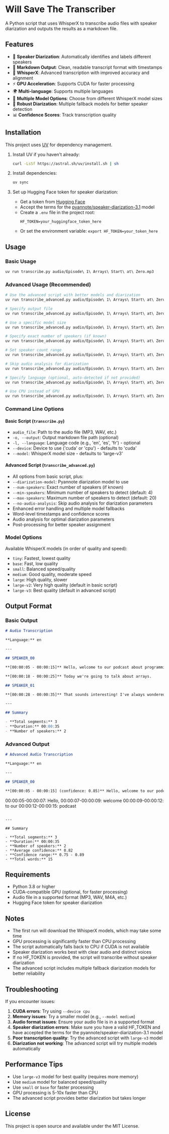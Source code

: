 # Will Save The Transcriber

A Python script that uses WhisperX to transcribe audio files with speaker diarization and outputs the results as a markdown file.

## Features

- 🎤 **Speaker Diarization**: Automatically identifies and labels different speakers
- 📝 **Markdown Output**: Clean, readable transcript format with timestamps
- 🚀 **WhisperX**: Advanced transcription with improved accuracy and alignment
- ⚡ **GPU Acceleration**: Supports CUDA for faster processing
- 🌍 **Multi-language**: Supports multiple languages
- 🎯 **Multiple Model Options**: Choose from different WhisperX model sizes
- 🔄 **Robust Diarization**: Multiple fallback models for better speaker detection
- 📊 **Confidence Scores**: Track transcription quality

## Installation

This project uses [UV](https://github.com/astral-sh/uv) for dependency management.

1. Install UV if you haven't already:
   ```bash
   curl -LsSf https://astral.sh/uv/install.sh | sh
   ```

2. Install dependencies:
   ```bash
   uv sync
   ```

3. Set up Hugging Face token for speaker diarization:
   - Get a token from [Hugging Face](https://huggingface.co/settings/tokens)
   - Accept the terms for the [pyannote/speaker-diarization-3.1](https://huggingface.co/pyannote/speaker-diarization-3.1) model
   - Create a `.env` file in the project root:
     ```
     HF_TOKEN=your_huggingface_token_here
     ```
   - Or set the environment variable: `export HF_TOKEN=your_token_here`

## Usage

### Basic Usage

```bash
uv run transcribe.py audio/Episode\ 1\ Arrays\ Start\ at\ Zero.mp3
```

### Advanced Usage (Recommended)

```bash
# Use the advanced script with better models and diarization
uv run transcribe_advanced.py audio/Episode\ 1\ Arrays\ Start\ at\ Zero.mp3

# Specify output file
uv run transcribe_advanced.py audio/Episode\ 1\ Arrays\ Start\ at\ Zero.mp3 -o transcript.md

# Use a specific model size
uv run transcribe_advanced.py audio/Episode\ 1\ Arrays\ Start\ at\ Zero.mp3 --model large-v3

# Specify exact number of speakers (if known)
uv run transcribe_advanced.py audio/Episode\ 1\ Arrays\ Start\ at\ Zero.mp3 --num-speakers 3

# Set speaker count range
uv run transcribe_advanced.py audio/Episode\ 1\ Arrays\ Start\ at\ Zero.mp3 --min-speakers 2 --max-speakers 5

# Skip audio analysis for diarization
uv run transcribe_advanced.py audio/Episode\ 1\ Arrays\ Start\ at\ Zero.mp3 --no-audio-analysis

# Specify language (optional, auto-detected if not provided)
uv run transcribe_advanced.py audio/Episode\ 1\ Arrays\ Start\ at\ Zero.mp3 -l en

# Use CPU instead of GPU
uv run transcribe_advanced.py audio/Episode\ 1\ Arrays\ Start\ at\ Zero.mp3 --device cpu
```

### Command Line Options

#### Basic Script (`transcribe.py`)
- `audio_file`: Path to the audio file (MP3, WAV, etc.)
- `-o, --output`: Output markdown file path (optional)
- `-l, --language`: Language code (e.g., 'en', 'es', 'fr') - optional
- `--device`: Device to use ('cuda' or 'cpu') - defaults to 'cuda'
- `--model`: WhisperX model size - defaults to 'large-v3'

#### Advanced Script (`transcribe_advanced.py`)
- All options from basic script, plus:
- `--diarization-model`: Pyannote diarization model to use
- `--num-speakers`: Exact number of speakers (if known)
- `--min-speakers`: Minimum number of speakers to detect (default: 4)
- `--max-speakers`: Maximum number of speakers to detect (default: 20)
- `--no-audio-analysis`: Skip audio analysis for diarization parameters
- Enhanced error handling and multiple model fallbacks
- Word-level timestamps and confidence scores
- Audio analysis for optimal diarization parameters
- Post-processing for better speaker assignment

### Model Options

Available WhisperX models (in order of quality and speed):
- `tiny`: Fastest, lowest quality
- `base`: Fast, low quality
- `small`: Balanced speed/quality
- `medium`: Good quality, moderate speed
- `large`: High quality, slower
- `large-v2`: Very high quality (default in basic script)
- `large-v3`: Best quality (default in advanced script)

## Output Format

### Basic Output
```markdown
# Audio Transcription

**Language:** en

---

## SPEAKER_00

**[00:00:05 - 00:00:15]** Hello, welcome to our podcast about programming.

**[00:00:18 - 00:00:25]** Today we're going to talk about arrays.

## SPEAKER_01

**[00:00:28 - 00:00:35]** That sounds interesting! I've always wondered about arrays.

---

## Summary

- **Total segments:** 3
- **Duration:** 00:00:35
- **Number of speakers:** 2
```

### Advanced Output
```markdown
# Advanced Audio Transcription

**Language:** en

---

## SPEAKER_00

**[00:00:05 - 00:00:15] (confidence: 0.85)** Hello, welcome to our podcast about programming.

```
00:00:05-00:00:07: Hello,
00:00:07-00:00:09: welcome
00:00:09-00:00:12: to our
00:00:12-00:00:15: podcast
```

---

## Summary

- **Total segments:** 3
- **Duration:** 00:00:35
- **Number of speakers:** 2
- **Average confidence:** 0.82
- **Confidence range:** 0.75 - 0.89
- **Total words:** 15
```

## Requirements

- Python 3.8 or higher
- CUDA-compatible GPU (optional, for faster processing)
- Audio file in a supported format (MP3, WAV, M4A, etc.)
- Hugging Face token for speaker diarization

## Notes

- The first run will download the WhisperX models, which may take some time
- GPU processing is significantly faster than CPU processing
- The script automatically falls back to CPU if CUDA is not available
- Speaker diarization works best with clear audio and distinct voices
- If no HF_TOKEN is provided, the script will transcribe without speaker diarization
- The advanced script includes multiple fallback diarization models for better reliability

## Troubleshooting

If you encounter issues:

1. **CUDA errors**: Try using `--device cpu`
2. **Memory issues**: Try a smaller model (e.g., `--model medium`)
3. **Audio format issues**: Ensure your audio file is in a supported format
4. **Speaker diarization errors**: Make sure you have a valid HF_TOKEN and have accepted the terms for the pyannote/speaker-diarization-3.1 model
5. **Poor transcription quality**: Try the advanced script with `large-v3` model
6. **Diarization not working**: The advanced script will try multiple models automatically

## Performance Tips

- Use `large-v3` model for best quality (requires more memory)
- Use `medium` model for balanced speed/quality
- Use `small` or `base` for faster processing
- GPU processing is 5-10x faster than CPU
- The advanced script provides better diarization but takes longer

## License

This project is open source and available under the MIT License. 